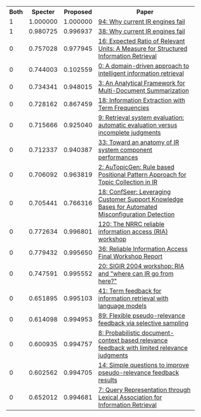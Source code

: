 <html><table><tr>
<th>Both</th>
<th>Specter</th>
<th>Proposed</th>
<th>Paper</th>
</tr>
<tr>
<td>1</td>
<td>1.000000</td>
<td>1.000000</td>
<td><a href="https://www.semanticscholar.org/paper/4942f8ddd28921c52f5b524d846684946219c3e0">94: Why current IR engines fail</a></td>
</tr>
<tr>
<td>1</td>
<td>0.980725</td>
<td>0.996937</td>
<td><a href="https://www.semanticscholar.org/paper/b852ec8da10b80a0daf435ac7b47600f83bb08c6">38: Why current IR engines fail</a></td>
</tr>
<tr>
<td>0</td>
<td>0.757028</td>
<td>0.977945</td>
<td><a href="https://www.semanticscholar.org/paper/4d3ecb733662bd2e3fd00001da9cb501feb283ac">16: Expected Ratio of Relevant Units: A Measure for Structured Information Retrieval</a></td>
</tr>
<tr>
<td>0</td>
<td>0.744003</td>
<td>0.102559</td>
<td><a href="https://www.semanticscholar.org/paper/037d2b90687984630d5b72a0d95a38ed8b100b13">0: A domain-driven approach to intelligent information retrieval</a></td>
</tr>
<tr>
<td>0</td>
<td>0.734341</td>
<td>0.948015</td>
<td><a href="https://www.semanticscholar.org/paper/9aa241bcbcecac4108fd0b4347c2f95b37a385d4">3: An Analytical Framework for Multi-Document Summarization</a></td>
</tr>
<tr>
<td>0</td>
<td>0.728162</td>
<td>0.867459</td>
<td><a href="https://www.semanticscholar.org/paper/97127957f9687d50e39d30edd1c41b6c74ae5a9a">18: Information Extraction with Term Frequencies</a></td>
</tr>
<tr>
<td>0</td>
<td>0.715666</td>
<td>0.925040</td>
<td><a href="https://www.semanticscholar.org/paper/0547b537173f6a5f81d94be724f6684d333d4d1d">9: Retrieval system evaluation: automatic evaluation versus incomplete judgments</a></td>
</tr>
<tr>
<td>0</td>
<td>0.712337</td>
<td>0.940387</td>
<td><a href="https://www.semanticscholar.org/paper/24a3f7abcf00f00b872797eb5d121999145be66d">33: Toward an anatomy of IR system component performances</a></td>
</tr>
<tr>
<td>0</td>
<td>0.706092</td>
<td>0.963819</td>
<td><a href="https://www.semanticscholar.org/paper/d8e2751079df91f10086a65b2794171862496fbd">2: AuTopicGen: Rule based Positional Pattern Approach for Topic Collection in IR</a></td>
</tr>
<tr>
<td>0</td>
<td>0.705441</td>
<td>0.766316</td>
<td><a href="https://www.semanticscholar.org/paper/d5a5143329b67349a0af5b52c51834254d44d1ef">18: ConfSeer: Leveraging Customer Support Knowledge Bases for Automated Misconfiguration Detection</a></td>
</tr>
<tr>
<td>0</td>
<td>0.772634</td>
<td>0.996801</td>
<td><a href="https://www.semanticscholar.org/paper/f3f79d10e21cfbd41c5f7e6bf655f39263206add">120: The NRRC reliable information access (RIA) workshop</a></td>
</tr>
<tr>
<td>0</td>
<td>0.779432</td>
<td>0.995650</td>
<td><a href="https://www.semanticscholar.org/paper/3c60965e872155b9e4e179b58cd4b27e11b956b2">36: Reliable Information Access Final Workshop Report</a></td>
</tr>
<tr>
<td>0</td>
<td>0.747591</td>
<td>0.995552</td>
<td><a href="https://www.semanticscholar.org/paper/b27c25c493d381f643bf753d9760affaf2d21cbc">20: SIGIR 2004 workshop: RIA and "where can IR go from here?"</a></td>
</tr>
<tr>
<td>0</td>
<td>0.651895</td>
<td>0.995103</td>
<td><a href="https://www.semanticscholar.org/paper/2b84ab3871dfb4bd83d93068e5699b35dfdf7255">41: Term feedback for information retrieval with language models</a></td>
</tr>
<tr>
<td>0</td>
<td>0.614098</td>
<td>0.994953</td>
<td><a href="https://www.semanticscholar.org/paper/45c24afd473b7855936b048c7b316b2b84f1b867">89: Flexible pseudo-relevance feedback via selective sampling</a></td>
</tr>
<tr>
<td>0</td>
<td>0.600935</td>
<td>0.994757</td>
<td><a href="https://www.semanticscholar.org/paper/501d5b327095cbe17b6e3a9e425ff1d64c52f246">8: Probabilistic document-context based relevance feedback with limited relevance judgments</a></td>
</tr>
<tr>
<td>0</td>
<td>0.602562</td>
<td>0.994705</td>
<td><a href="https://www.semanticscholar.org/paper/5934333eef06de300778d0a3dc3bda3d7bf0f9b9">14: Simple questions to improve pseudo-relevance feedback results</a></td>
</tr>
<tr>
<td>0</td>
<td>0.652012</td>
<td>0.994681</td>
<td><a href="https://www.semanticscholar.org/paper/5a6ef12e1b85560833a5401de93e6b613444fe1a">7: Query Representation through Lexical Association for Information Retrieval</a></td>
</tr>
</table></html>
